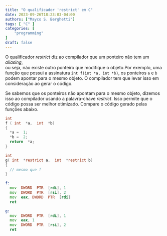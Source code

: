 ```yaml
---
title: "O qualificador 'restrict' em C"
date: 2023-09-26T18:23:03-04:00
authors: ["Mayco S. Berghetti"]
tags: [ "C" ]
categories: [
    "programming"
]
draft: false
---
```


O qualificador *restrict* diz ao compilador que um ponteiro não tem um *aliasing*, \
ou seja, não existe outro ponteiro que modifique o objeto.Por exemplo, uma função que possui a assinatura `int f(int *a, int *b)`, os ponteiros `a` e `b` podem apontar para o mesmo objeto. O compilador tem que levar isso em consideração ao gerar o código.

Se sabemos que os ponteiros não apontam para o mesmo objeto, dizemos isso ao compilador usando a palavra-chave *restrict*.  Isso permite que o código possa ser melhor otimizado. Compare o código gerado pelas funções abaixo.

```c
int
f ( int  *a,  int  *b)
{
  *a =  1;
  *b =  2;
  return  *a;
}

int
g( int  *restrict a,  int  *restrict b)
{
  // mesmo que f
}
```

```asm
f:
  mov  DWORD  PTR  [rdi], 1
  mov  DWORD  PTR  [rsi], 2
  mov  eax, DWORD  PTR  [rdi]
  ret

g:
  mov  DWORD  PTR  [rdi], 1
  mov  eax, 1
  mov  DWORD  PTR  [rsi], 2
  ret
```

<!--stackedit_data:
eyJoaXN0b3J5IjpbLTc5ODg0MzUyNiwtMTYyMDU1MDA0NCwtMT
AxMDEzODg4MiwyMDEwMTY5NzkxLDE5NTMwNzY2MTksODMxMDgw
MDIsLTEzMDc5NDM3NzgsMTg1MDk5MDI0NCwtNjAxNjY5Njk0XX
0=
-->